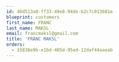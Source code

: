 ```yaml
---
id: 40d513a0-ff33-49e8-94de-b2c7c013681e
blueprint: customers
first_name: FRANC
last_name: MAKSL
email: francmaksl@gmail.com
title: 'FRANC MAKSL'
orders:
  - 15838e9b-e1bd-405d-95ed-12daf44aaeab
---
```


